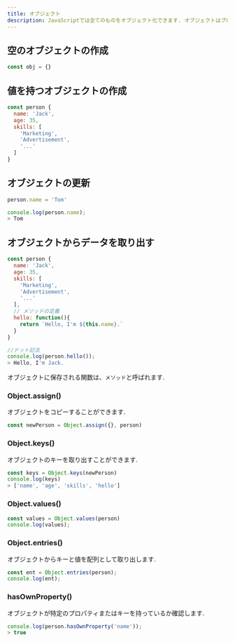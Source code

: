 ```yaml
---
title: オブジェクト
description: JavaScriptでは全てのものをオブジェクト化できます. オブジェクトはプロパティと値のペアで表現します.
---
```


## 空のオブジェクトの作成

```js
const obj = {}
```

## 値を持つオブジェクトの作成

```js
const person {
  name: 'Jack',
  age: 35,
  skills: [
    'Marketing',
    'Advertisement',
    '...'
  ]
}

```



## オブジェクトの更新
```js
person.name = 'Tom'

console.log(person.name);
> Tom
```



## オブジェクトからデータを取り出す
```js
const person {
  name: 'Jack',
  age: 35,
  skills: [
    'Marketing',
    'Advertisement',
    '...'
  ],
  // メソッドの定義
  hello: function(){ 
    return `Hello, I'm ${this.name}.`
  }
}

//ドット記法
console.log(person.hello());
> Hello, I'm Jack.

```

オブジェクトに保存される関数は、`メソッド`と呼ばれます.


### Object.assign()
オブジェクトをコピーすることができます.  

```js
const newPerson = Object.assign({}, person)
```

### Object.keys()
オブジェクトのキーを取り出すことができます.  

```js
const keys = Object.keys(newPerson)
console.log(keys)
> ['name', 'age', 'skills', 'hello']
```

### Object.values()

```js
const values = Object.values(person)
console.log(values);
```


### Object.entries()
オブジェクトからキーと値を配列として取り出します.  

```js
const ent = Object.entries(person);
console.log(ent);
```

### hasOwnProperty()
オブジェクトが特定のプロパティまたはキーを持っているか確認します.  

```js
console.log(person.hasOwnProperty('name'));
> true
```



